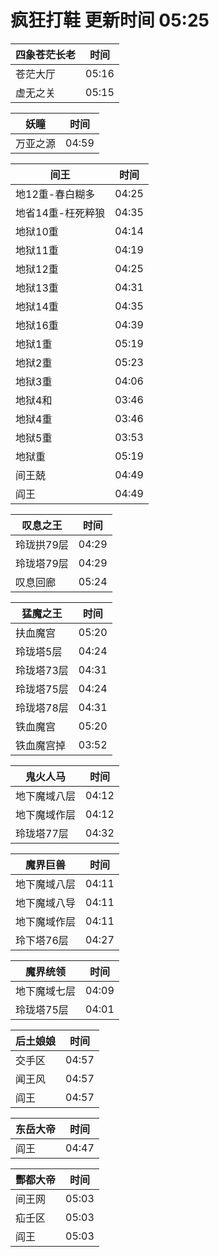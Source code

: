 # 疯狂打鞋 更新时间 05:25

| 四象苍茫长老   | 时间    |
|--------|-------|
| 苍茫大厅 | 05:16 |
| 虚无之关 | 05:15 |

| 妖瞳   | 时间    |
|--------|-------|
| 万亚之源 | 04:59 |

| 间王   | 时间    |
|--------|-------|
| 地12重-春白糊多 | 04:25 |
| 地省14重-枉死粹狼 | 04:35 |
| 地狱10重 | 04:14 |
| 地狱11重 | 04:19 |
| 地狱12重 | 04:25 |
| 地狱13重 | 04:31 |
| 地狱14重 | 04:35 |
| 地狱16重 | 04:39 |
| 地狱1重 | 05:19 |
| 地狱2重 | 05:23 |
| 地狱3重 | 04:06 |
| 地狱4和 | 03:46 |
| 地狱4重 | 03:46 |
| 地狱5重 | 03:53 |
| 地狱重 | 05:19 |
| 间王兢 | 04:49 |
| 阎王 | 04:49 |

| 叹息之王   | 时间    |
|--------|-------|
| 玲珑拱79层 | 04:29 |
| 玲珑塔79层 | 04:29 |
| 叹息回廊 | 05:24 |

| 猛魔之王   | 时间    |
|--------|-------|
| 扶血魔宫 | 05:20 |
| 玲珑塔5层 | 04:24 |
| 玲珑塔73层 | 04:31 |
| 玲珑塔75层 | 04:24 |
| 玲珑塔78层 | 04:31 |
| 铁血魔宫 | 05:20 |
| 铁血魔宫掉 | 03:52 |

| 鬼火人马   | 时间    |
|--------|-------|
| 地下魔域八层 | 04:12 |
| 地下魔域作层 | 04:12 |
| 玲珑塔77层 | 04:32 |

| 魔界巨兽   | 时间    |
|--------|-------|
| 地下魔域八层 | 04:11 |
| 地下魔域八导 | 04:11 |
| 地下魔域作层 | 04:11 |
| 玲下塔76层 | 04:27 |

| 魔界统领   | 时间    |
|--------|-------|
| 地下魔域七层 | 04:09 |
| 玲珑塔75层 | 04:01 |

| 后土娘娘   | 时间    |
|--------|-------|
| 交手区 | 04:57 |
| 闻王风 | 04:57 |
| 阎王 | 04:57 |

| 东岳大帝   | 时间    |
|--------|-------|
| 阎王 | 04:47 |

| 酆都大帝   | 时间    |
|--------|-------|
| 间王网 | 05:03 |
| 疝壬区 | 05:03 |
| 阎王 | 05:03 |